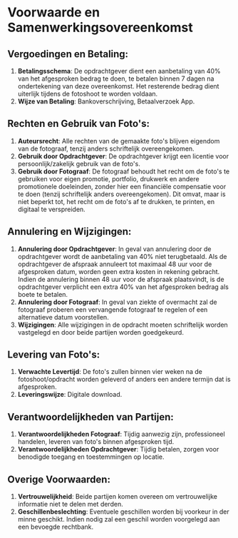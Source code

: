 # Voorwaarde en Samenwerkingsovereenkomst

## Vergoedingen en Betaling:

1. **Betalingsschema**: De opdrachtgever dient een aanbetaling van 40% van het afgesproken bedrag te doen, te betalen binnen 7 dagen na ondertekening van deze overeenkomst. Het resterende bedrag dient uiterlijk tijdens de fotoshoot te worden voldaan.
2. **Wijze van Betaling**: Bankoverschrijving, Betaalverzoek App.

## Rechten en Gebruik van Foto's:

1. **Auteursrecht**: Alle rechten van de gemaakte foto's blijven eigendom van de fotograaf, tenzij anders schriftelijk overeengekomen.
2. **Gebruik door Opdrachtgever**: De opdrachtgever krijgt een licentie voor persoonlijk/zakelijk gebruik van de foto's.
3. **Gebruik door Fotograaf**: De fotograaf behoudt het recht om de foto's te gebruiken voor eigen promotie, portfolio, drukwerk en andere promotionele doeleinden, zonder hier een financiële compensatie voor te doen (tenzij schriftelijk anders overeengekomen). Dit omvat, maar is niet beperkt tot, het recht om de foto's af te drukken, te printen, en digitaal te verspreiden.

## Annulering en Wijzigingen:

1. **Annulering door Opdrachtgever**: In geval van annulering door de opdrachtgever wordt de aanbetaling van 40% niet terugbetaald. Als de opdrachtgever de afspraak annuleert tot maximaal 48 uur voor de afgesproken datum, worden geen extra kosten in rekening gebracht. Indien de annulering binnen 48 uur voor de afspraak plaatsvindt, is de opdrachtgever verplicht een extra 40% van het afgesproken bedrag als boete te betalen.
2. **Annulering door Fotograaf**: In geval van ziekte of overmacht zal de fotograaf proberen een vervangende fotograaf te regelen of een alternatieve datum voorstellen.
3. **Wijzigingen**: Alle wijzigingen in de opdracht moeten schriftelijk worden vastgelegd en door beide partijen worden goedgekeurd.

## Levering van Foto's:

1. **Verwachte Levertijd**: De foto's zullen binnen vier weken na de fotoshoot/opdracht worden geleverd of anders een andere termijn dat is afgesproken.
2. **Leveringswijze**: Digitale download.

## Verantwoordelijkheden van Partijen:

1. **Verantwoordelijkheden Fotograaf**: Tijdig aanwezig zijn, professioneel handelen, leveren van foto's binnen afgesproken tijd.
2. **Verantwoordelijkheden Opdrachtgever**: Tijdig betalen, zorgen voor benodigde toegang en toestemmingen op locatie.

## Overige Voorwaarden:

1. **Vertrouwelijkheid**: Beide partijen komen overeen om vertrouwelijke informatie niet te delen met derden.
2. **Geschillenbeslechting**: Eventuele geschillen worden bij voorkeur in der minne geschikt. Indien nodig zal een geschil worden voorgelegd aan een bevoegde rechtbank.
